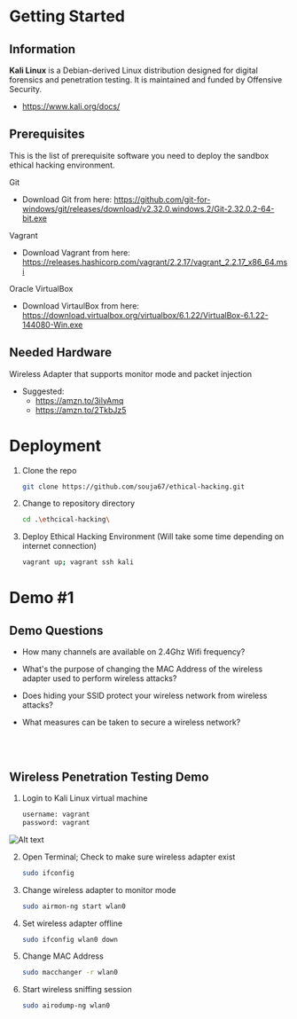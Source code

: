 # Getting Started

## Information  

**Kali Linux** is a Debian-derived Linux distribution designed for digital forensics and penetration testing. It is maintained and funded by Offensive Security.

* https://www.kali.org/docs/

## Prerequisites

This is the list of prerequisite software you need to deploy the sandbox ethical hacking environment.

Git
* Download Git from here: https://github.com/git-for-windows/git/releases/download/v2.32.0.windows.2/Git-2.32.0.2-64-bit.exe

Vagrant
* Download Vagrant from here: https://releases.hashicorp.com/vagrant/2.2.17/vagrant_2.2.17_x86_64.msi

Oracle VirtualBox
* Download VirtaulBox from here: https://download.virtualbox.org/virtualbox/6.1.22/VirtualBox-6.1.22-144080-Win.exe

## Needed Hardware

Wireless Adapter that supports monitor mode and packet injection
* Suggested: 
    * https://amzn.to/3ilyAmq
    * https://amzn.to/2TkbJz5


# Deployment

1. Clone the repo
   ```sh
   git clone https://github.com/souja67/ethical-hacking.git

2. Change to repository directory
   ```sh
   cd .\ethcical-hacking\

3. Deploy Ethical Hacking Environment (Will take some time depending on internet connection)
   ```sh
   vagrant up; vagrant ssh kali

# Demo #1

## Demo Questions

* How many channels are available on 2.4Ghz Wifi frequency?

* What's the purpose of changing the MAC Address of the wireless adapter used to perform wireless attacks?

* Does hiding your SSID protect your wireless network from wireless attacks?

* What measures can be taken to secure a wireless network?
<br>
<br>

## Wireless Penetration Testing Demo

1. Login to Kali Linux virtual machine <br>
    ```sh
    username: vagrant
    password: vagrant

![Alt text](/screenshots/image001.png?raw=true)

2. Open Terminal; Check to make sure wireless adapter exist
    ```sh
    sudo ifconfig

3. Change wireless adapter to monitor mode 
    ```sh
    sudo airmon-ng start wlan0

4. Set wireless adapter offline
    ```sh
    sudo ifconfig wlan0 down    

5. Change MAC Address
    ```sh
    sudo macchanger -r wlan0

6. Start wireless sniffing session
    ```sh
    sudo airodump-ng wlan0